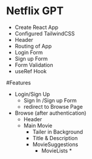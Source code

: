 # Netflix GPT

- Create React App
- Configured TailwindCSS
- Header
- Routing of App
- Login Form
- Sign up Form
- Form Validation
- useRef Hook

#Features

- Login/Sign Up
  - Sign In /Sign up Form
  - redirect to Browse Page
- Browse (after authentication)
  - Header
  - Main Movie
    - Tailer in Background
    - Title & Description
    - MovieSuggestions
      - MovieLists \*
